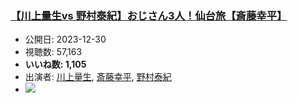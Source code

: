### [【川上量生vs 野村泰紀】おじさん3人！仙台旅【斎藤幸平】](https://www.youtube.com/watch?v=aWIbpn0pXLM)
-   公開日: 2023-12-30
-   視聴数: 57,163
-   **いいね数: 1,105**
-   出演者: [川上量生](/rehacq_fan/people/川上量生 "wikilink"), [斎藤幸平](/rehacq_fan/people/斎藤幸平 "wikilink"), [野村泰紀](/rehacq_fan/people/野村泰紀 "wikilink")
- [![](https://img.youtube.com/vi/aWIbpn0pXLM/hqdefault.jpg)](https://www.youtube.com/watch?v=aWIbpn0pXLM)
